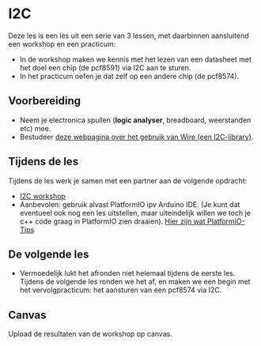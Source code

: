 # I2C

Deze les is een les uit een serie van 3 lessen, met daarbinnen aansluitend een workshop en een practicum:
- In de workshop maken we kennis met het lezen van een datasheet met het doel een chip (de pcf8591) via I2C aan te sturen.
- In het practicum oefen je dat zelf op een andere chip (de pcf8574).

## Voorbereiding
- Neem je electronica spullen (**logic analyser**, breadboard, weerstanden etc) mee.
- Bestudeer [deze webpagina over het gebruik van Wire (een I2C-library)](https://www.circuitbasics.com/how-to-set-up-i2c-communication-for-arduino/).

## Tijdens de les

Tijdens de les werk je samen met een partner aan de volgende opdracht:
- [I2C workshop](../hardware-interfacing/basis-elektronica/i2c/i2c-workshop/workshop-i2c.md) 
- Aanbevolen: gebruik alvast PlatformIO ipv Arduino IDE.
  (Je kunt dat eventueel ook nog een les uitstellen, maar uiteindelijk willen we toch je c++ code graag in PlatformIO zien draaien).
  [Hier zijn wat PlatformIO-Tips](..\infrastructuur\PlatformIO-tips\PlatformIO-Tips.md)
  
## De volgende les
- Vermoedelijk lukt het afronden niet helemaal tijdens de eerste les. Tijdens de volgende les ronden we het af, en maken we een begin met het vervolgpracticum: het aansturen van een pcf8574 via I2C.

## Canvas
Upload de resultaten van de workshop op canvas.
